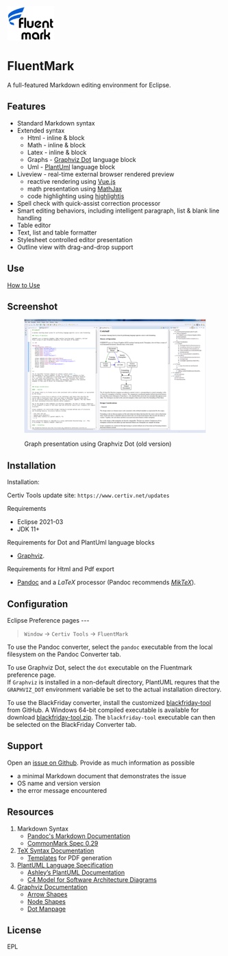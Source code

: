 <img src="./doc/Logo110x80.png" alt="Logo"> 

# FluentMark

A full-featured Markdown editing environment for Eclipse.

## Features 

+ Standard Markdown syntax 
+ Extended syntax
	+ Html - inline & block
	+ Math - inline & block
	+ Latex - inline & block
	+ Graphs - [Graphviz Dot](http://www.graphviz.org/) language block
	+ Uml - [PlantUml](http://www.graphviz.org/) language block 
+ Liveview - real-time external browser rendered preview
    - reactive rendering using [Vue.js](https://vuejs.org/)
    - math presentation using [MathJax](https://www.mathjax.org/)
    - code highlighting using [highlightjs](https://highlightjs.org/)
+ Spell check with quick-assist correction processor
+ Smart editing behaviors, including intelligent paragraph, list & blank line handling
+ Table editor
+ Text, list and table formatter
+ Stylesheet controlled editor presentation
+ Outline view with drag-and-drop support

## Use

[How to Use](https://github.com/grosenberg/Fluentmark/blob/master/doc/Use.md)

## Screenshot

<figure>
	<a href="https://github.com/grosenberg/Fluentmark/blob/master/doc/ScreenShot.png" target="_blank">
		<img src="./doc/ScreenShot.png" alt="screen shot" width=600>
	</a><p>
  <figcaption>Graph presentation using Graphviz Dot (old version)</figcaption>
</figure>


## Installation 

Installation:

Certiv Tools update site: `https://www.certiv.net/updates`

Requirements

- Eclipse 2021-03
- JDK 11+

Requirements for Dot and PlantUml language blocks

- [Graphviz](http://www.graphviz.org/download.php). 


Requirements for Html and Pdf export

- [Pandoc](https://pandoc.org) and a _LaTeX_ processor (Pandoc recommends [*MikTeX*](https://miktex.org/)).


## Configuration

Eclipse Preference pages ---

> `Window` -> `Certiv Tools` -> `FluentMark`

To use the Pandoc converter, select the `pandoc` executable from the local filesystem 
on the Pandoc Converter tab. 

To use Graphviz Dot, select the `dot` executable on the Fluentmark preference page.  
If `Graphviz` is installed in a non-default directory, PlantUML requres that the 
`GRAPHVIZ_DOT` environment variable be set to the actual installation directory.

To use the BlackFriday converter, install the customized 
[blackfriday-tool](https://github.com/grosenberg/blackfriday-tool) from GitHub. 
A Windows 64-bit compiled executable is available for download
[blackfriday-tool.zip](http://www.certiv.net/updates/net.certiv.fluentmark.site/blackfriday-tool.zip). 
The `blackfriday-tool` executable can then be selected on the BlackFriday Converter tab.


## Support

Open an [issue on Github](https://github.com/grosenberg/fluentmark/issues). Provide 
as much information as possible

- a minimal Markdown document that demonstrates the issue 
- OS name and version version 
- the error message encountered 

## Resources

1. Markdown Syntax
    - [Pandoc's Markdown Documentation](https://pandoc.org/MANUAL.html#pandocs-markdown)
    - [CommonMark Spec 0.29](https://spec.commonmark.org/0.29/)
1. [TeX Syntax Documentation](https://www.onemathematicalcat.org/MathJaxDocumentation/TeXSyntax.htm)
    - [Templates](https://github.com/topics/latex-template "Latex Templates") for PDF generation
1. [PlantUML Language Specification](https://plantuml.com/sitemap-language-specification)
    - [Ashley’s PlantUML Documentation](https://plantuml-documentation.readthedocs.io/en/latest/index.html)
    - [C4 Model for Software Architecture Diagrams](https://github.com/plantuml-stdlib/C4-PlantUML)
1. [Graphviz Documentation](https://www.graphviz.org/documentation/)
    - [Arrow Shapes](https://www.graphviz.org/doc/info/arrows.html)
    - [Node Shapes](https://graphviz.org/doc/info/shapes.html)
    - [Dot Manpage](http://www.graphviz.org/pdf/dot.1.pdf)

## License

EPL 


